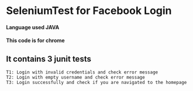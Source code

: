 # SeleniumTest for Facebook Login 
#### Language used JAVA
#### This code is for chrome 
## It contains 3 junit tests 
    T1: Login with invalid credentials and check error message
    T2: Login with empty username and check error message
    T3: Login successfully and check if you are navigated to the homepage
